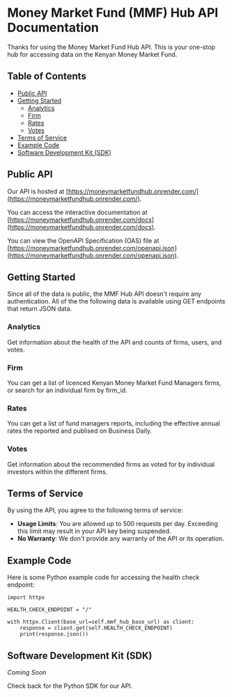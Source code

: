 # Money Market Fund (MMF) Hub API Documentation

Thanks for using the Money Market Fund Hub API. This is your one-stop hub for
accessing data on the Kenyan Money Market Fund.


## Table of Contents

- [Public API](#public-api)
- [Getting Started](#getting-started)
  - [Analytics](#Analytics)
  - [Firm](#Firm)
  - [Rates](#Rates)
  - [Votes](#Votes)
- [Terms of Service](#terms-of-service)
- [Example Code](#example-code)
- [Software Development Kit (SDK)](#software-development-kit-sdk)

## Public API
Our API is hosted at [https://moneymarketfundhub.onrender.com/](https://moneymarketfundhub.onrender.com/). 

You can access the interactive documentation at [https://moneymarketfundhub.onrender.com/docs](https://moneymarketfundhub.onrender.com/docs).

You can view the OpenAPI Specification (OAS) file at
[https://moneymarketfundhub.onrender.com/openapi.json](https://moneymarketfundhub.onrender.com/openapi.json).

## Getting Started

Since all of the data is public, the MMF Hub API doesn't require any authentication. 
All of the the following data is available using GET endpoints that return 
JSON data.

### Analytics

Get information about the health of the API and counts of firms, users,
and votes.

### Firm
You can get a list of licenced Kenyan Money Market Fund Managers firms, or search for an individual firm by
firm_id.

### Rates

You can get a list of fund managers reports, including the effective annual rates
the reported and publised on Business Daily.

### Votes
Get information about the recommended firms as voted for by individual investors within the different firms.

## Terms of Service

By using the API, you agree to the following terms of service:

- **Usage Limits**: You are allowed up to 500 requests per day. Exceeding this 
                    limit may result in your API key being suspended.
- **No Warranty**: We don't provide any warranty of the API or its operation.

## Example Code

Here is some Python example code for accessing the health check endpoint:

```
import httpx

HEALTH_CHECK_ENDPOINT = "/"
    
with httpx.Client(base_url=self.mmf_hub_base_url) as client:
    response = client.get(self.HEALTH_CHECK_ENDPOINT)
    print(response.json())
```

## Software Development Kit (SDK)
*Coming Soon*

Check back for the Python SDK for our API.